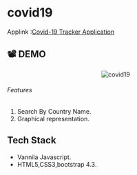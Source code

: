 # covid19

<!--Applink :[Covid-19 Tracker Application](https://wonderful-goldstine-663a7d.netlify.app)-->
Applink :[Covid-19 Tracker Application](https://covid19livestatistics.netlify.app)

## :film_projector: DEMO

<p align="center">
<img src="./assets/images/covid19.gif" alt="covid19">
</p>

###### Features
1. Search By Country Name.
2. Graphical representation.

## Tech Stack
- Vannila Javascript.
- HTML5,CSS3,bootstrap 4.3.
